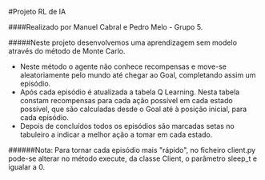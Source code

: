 #Projeto RL de IA

####Realizado por Manuel Cabral e Pedro Melo - Grupo 5.


#####Neste projeto desenvolvemos uma aprendizagem sem modelo através do método de Monte Carlo.
- Neste método o agente não conhece recompensas e move-se aleatoriamente pelo mundo até chegar ao Goal, completando assim um episódio.
- Após cada episódio é atualizada a tabela Q Learning. Nesta tabela constam recompensas para cada ação possível em cada estado possível, que são calculadas desde o Goal até à posição inicial, para cada episódio.
- Depois de concluídos todos os episódios são marcadas setas no tabuleiro a indicar a melhor ação a tomar em cada estado. 

######Nota: Para tornar cada episódio mais "rápido", no ficheiro client.py pode-se alterar no método execute, da classe Client, o parâmetro sleep_t e igualar a 0.